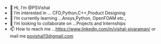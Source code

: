 - 👋 Hi, I’m @PSVishal
- 👀 I’m interested in ... CFD,Python,C++,Product Designing 
- 🌱 I’m currently learning ...Ansys,Python, OpenFOAM etc.,
- 💞️ I’m looking to collaborate on ...Projects and Internships
- 📫 How to reach me ...https://www.linkedin.com/in/vishal-sivaraman/ or mail me psvishal13@gmail.com

<!---
PSVishal/PSVishal is a ✨ special ✨ repository because its `README.md` (this file) appears on your GitHub profile.
You can click the Preview link to take a look at your changes.
--->
